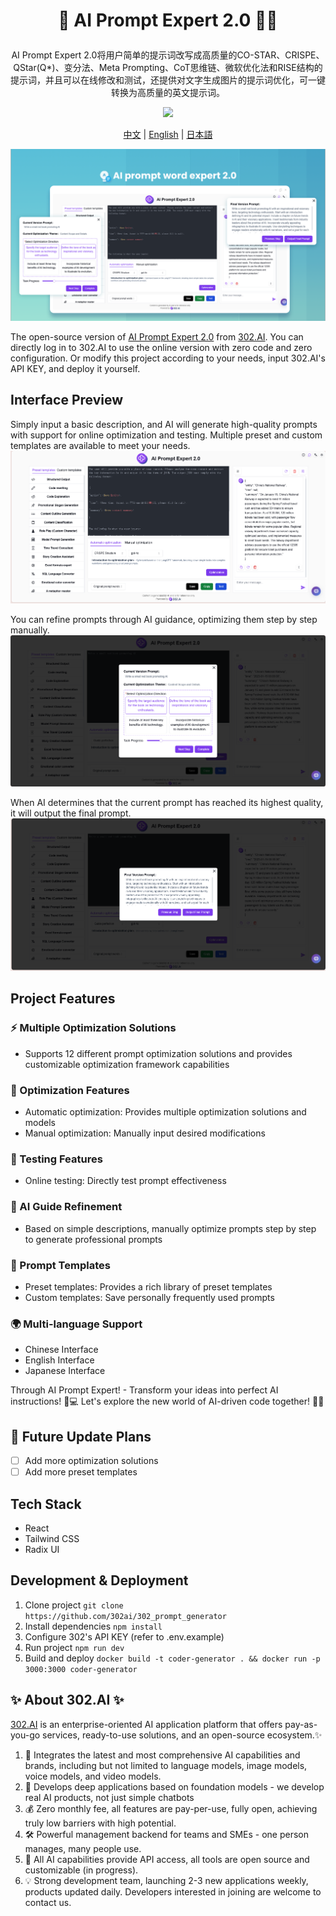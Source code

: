 # <p align="center">🤖 AI Prompt Expert 2.0 🚀✨</p>

<p align="center">AI Prompt Expert 2.0将用户简单的提示词改写成高质量的CO-STAR、CRISPE、QStar(Q*)、变分法、Meta Prompting、CoT思维链、微软优化法和RISE结构的提示词，并且可以在线修改和测试，还提供对文字生成图片的提示词优化，可一键转换为高质量的英文提示词。</p>

<p align="center"><a href="https://302.ai/en/tools/prompter/" target="blank"><img src="https://file.302.ai/gpt/imgs/github/20250102/72a57c4263944b73bf521830878ae39a.png" /></a></p >

<p align="center"><a href="README_zh.md">中文</a> | <a href="README.md">English</a> | <a href="README_ja.md">日本語</a></p>

![Interface Preview](docs/302_AI_Prompt_Expert_2.0_en.png)

The open-source version of [AI Prompt Expert 2.0](https://302.ai/en/tools/prompter/) from [302.AI](https://302.ai/en/).
You can directly log in to 302.AI to use the online version with zero code and zero configuration.
Or modify this project according to your needs, input 302.AI's API KEY, and deploy it yourself.

## Interface Preview
Simply input a basic description, and AI will generate high-quality prompts with support for online optimization and testing. Multiple preset and custom templates are available to meet your needs.
![Interface Preview](docs/302_AI_Prompt_Expert_2.0_en_screenshot_01.png)      

You can refine prompts through AI guidance, optimizing them step by step manually.
![Interface Preview](docs/302_AI_Prompt_Expert_2.0_en_screenshot_02.png)        

When AI determines that the current prompt has reached its highest quality, it will output the final prompt.
![Interface Preview](docs/302_AI_Prompt_Expert_2.0_en_screenshot_03.png)


## Project Features
### ⚡ Multiple Optimization Solutions
- Supports 12 different prompt optimization solutions and provides customizable optimization framework capabilities
### 🔄 Optimization Features
- Automatic optimization: Provides multiple optimization solutions and models
- Manual optimization: Manually input desired modifications
### 🧪 Testing Features
- Online testing: Directly test prompt effectiveness
### 🤖 AI Guide Refinement
- Based on simple descriptions, manually optimize prompts step by step to generate professional prompts
### 📑 Prompt Templates
- Preset templates: Provides a rich library of preset templates
- Custom templates: Save personally frequently used prompts
### 🌍 Multi-language Support
- Chinese Interface
- English Interface
- Japanese Interface


Through AI Prompt Expert! - Transform your ideas into perfect AI instructions! 🎉💻 Let's explore the new world of AI-driven code together! 🌟🚀

## 🚩 Future Update Plans 
- [ ] Add more optimization solutions
- [ ] Add more preset templates

## Tech Stack
- React
- Tailwind CSS
- Radix UI

## Development & Deployment
1. Clone project `git clone https://github.com/302ai/302_prompt_generator`
2. Install dependencies `npm install`
3. Configure 302's API KEY (refer to .env.example)
4. Run project `npm run dev`
5. Build and deploy `docker build -t coder-generator . && docker run -p 3000:3000 coder-generator`


## ✨ About 302.AI ✨
[302.AI](https://302.ai/en/) is an enterprise-oriented AI application platform that offers pay-as-you-go services, ready-to-use solutions, and an open-source ecosystem.✨
1. 🧠 Integrates the latest and most comprehensive AI capabilities and brands, including but not limited to language models, image models, voice models, and video models.
2. 🚀 Develops deep applications based on foundation models - we develop real AI products, not just simple chatbots
3. 💰 Zero monthly fee, all features are pay-per-use, fully open, achieving truly low barriers with high potential.
4. 🛠 Powerful management backend for teams and SMEs - one person manages, many people use.
5. 🔗 All AI capabilities provide API access, all tools are open source and customizable (in progress).
6. 💡 Strong development team, launching 2-3 new applications weekly, products updated daily. Developers interested in joining are welcome to contact us.
